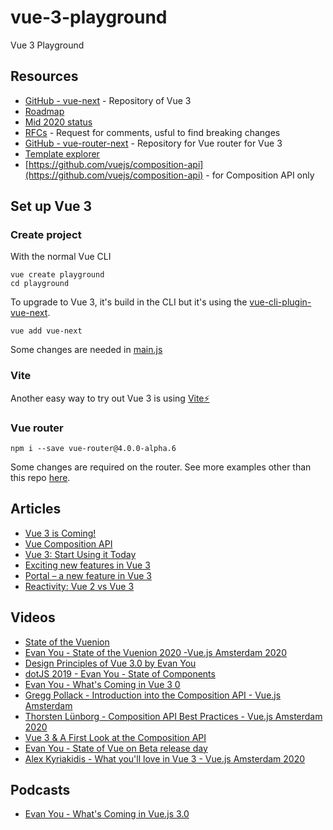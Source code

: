 # vue-3-playground
Vue 3 Playground

## Resources
* [GitHub - vue-next](https://github.com/vuejs/vue-next) - Repository of Vue 3
* [Roadmap](https://github.com/vuejs/vue/projects/6)
* [Mid 2020 status](https://github.com/vuejs/rfcs/issues/183)
* [RFCs](https://github.com/vuejs/rfcs) - Request for comments, usful to find breaking changes
* [GitHub - vue-router-next](https://github.com/vuejs/vue-router-next) - Repository for Vue router for Vue 3
* [Template explorer](https://vue-next-template-explorer.netlify.com/)
* [https://github.com/vuejs/composition-api](https://github.com/vuejs/composition-api) - for Composition API only

## Set up Vue 3
### Create project
With the normal Vue CLI
```
vue create playground
cd playground
```
To upgrade to Vue 3, it's build in the CLI but it's using the [vue-cli-plugin-vue-next](https://github.com/vuejs/vue-cli-plugin-vue-next).
```
vue add vue-next
```
Some changes are needed in [main.js](src/main.js)

### Vite
Another easy way to try out Vue 3 is using [Vite⚡](https://github.com/vuejs/vite)

### Vue router
```
npm i --save vue-router@4.0.0-alpha.6
```
Some changes are required on the router. See more examples other than this repo [here](https://github.com/vuejs/vue-router-next/tree/master/playground).

## Articles
* [Vue 3 is Coming!](https://dev.to/gautemeekolsen/vue-3-is-coming-3icj)
* [Vue Composition API](https://vue-composition-api-rfc.netlify.com/)
* [Vue 3: Start Using it Today](https://www.vuemastery.com/blog/vue-3-start-using-it-today/)
* [Exciting new features in Vue 3](https://vueschool.io/articles/vuejs-tutorials/exciting-new-features-in-vue-3/)
* [Portal – a new feature in Vue 3](https://vueschool.io/articles/vuejs-tutorials/portal-a-new-feature-in-vue-3/)
* [Reactivity: Vue 2 vs Vue 3](https://www.vuemastery.com/blog/Reactivity-Vue2-vs-Vue3/)

## Videos
* [State of the Vuenion](https://www.vuemastery.com/conferences/vueconf-us-2020/state-of-the-vuenion/)
* [Evan You - State of the Vuenion 2020 -Vue.js Amsterdam 2020](https://www.youtube.com/watch?v=3COrQGxnPv0&feature=youtu.be)
* [Design Principles of Vue 3.0 by Evan You](https://www.youtube.com/watch?v=WLpLYhnGqPA)
* [dotJS 2019 - Evan You - State of Components](https://www.youtube.com/watch?v=bOdfo5SmQc8)
* [Evan You - What's Coming in Vue 3 0](https://www.youtube.com/watch?v=E43SqPADf3k)
* [Gregg Pollack - Introduction into the Composition API - Vue.js Amsterdam](https://www.youtube.com/watch?v=FGKpOLG34xE)
* [Thorsten Lünborg - Composition API Best Practices - Vue.js Amsterdam 2020](https://www.youtube.com/watch?v=6D58SI9P-aU)
* [Vue 3 & A First Look at the Composition API](https://www.youtube.com/watch?v=V-xK3sbc7xI)
* [Evan You - State of Vue on Beta release day](https://www.youtube.com/watch?v=Nk3cC7xNfkk)
* [Alex Kyriakidis - What you'll love in Vue 3 - Vue.js Amsterdam 2020](https://www.youtube.com/watch?v=eQpVcZa8dVQ)

## Podcasts
* [Evan You - What's Coming in Vue.js 3.0](http://www.fullstackradio.com/129)
